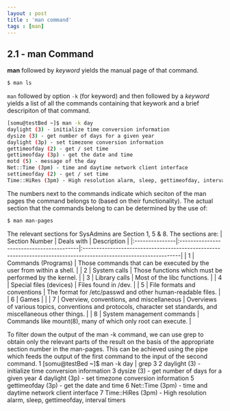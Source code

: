 ```yaml
---
layout : post
title : 'man command'
tags : [man]
---
```

## 2.1 - man Command

**man** followed by _keyword_ yields the manual page of that command.
```sh
$ man ls
```

`man` followed by option `-k` (for keyword) and then followed by a _keyword_ yields a list of all
the commands containing that keywork and a brief descripiton of that command.

```sh
[somu@testBed ~]$ man -k day
daylight (3) - initialize time conversion information
dysize (3) - get number of days for a given year
daylight (3p) - set timezone conversion information
gettimeofday (2) - get / set time
gettimeofday (3p) - get the date and time
motd (5) - message of the day
Net::Time (3pm) - time and daytime network client interface
settimeofday (2) - get / set time
Time::HiRes (3pm) - High resolution alarm, sleep, gettimeofday, interval timers
```

The numbers next to the commands indicate which seciton of the man pages the command
belongs to (based on their functionality). The actual section that the commands belong to
can be determined by the use of:
```sh
$ man man-pages
```
The relevant sections for SysAdmins are Section 1, 5 & 8. The sections are:
| Section Number | Deals with                               | Description                                                                                                      |
|:---------------|:-----------------------------------------|:-----------------------------------------------------------------------------------------------------------------|
| 1              | Commands (Programs)                      | Those commands that can be executed by the user from within a shell.                                             |
| 2              | System calls                             | Those functions which must be performed by the kernel.                                                           |
| 3              | Library calls                            | Most of the libc functions.                                                                                      |
| 4              | Special files (devices)                  | Files found in /dev.                                                                                             |
| 5              | File formats and conventions             | The format for /etc/passwd and other human-readable files.                                                       |
| 6              | Games                                    |                                                                                                                  |
| 7              | Overview, conventions, and miscellaneous | Overviews of various topics, conventions and protocols, character set standards, and miscellaneous other things. |
| 8              | System management commands               | Commands like mount(8), many of which only root can execute.                                                     |

To filter down the output of the man -k command, we can use grep to obtain only the
relevant parts of the result on the basis of the appropriate section number in the man-pages.
This can be achieved using the pipe which feeds the output of the first command to the input
of the second command.
1 [somu@testBed ~]$ man -k day | grep 3
2 daylight (3) - initialize time conversion information
3 dysize (3) - get number of days for a given year
4 daylight (3p) - set timezone conversion information
5 gettimeofday (3p) - get the date and time
6 Net::Time (3pm) - time and daytime network client interface
7 Time::HiRes (3pm) - High resolution alarm, sleep, gettimeofday, interval timers
